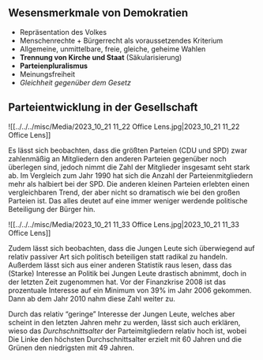 ## Wesensmerkmale von Demokratien

- Repräsentation des Volkes
- Menschenrechte + Bürgerrecht als voraussetzendes Kriterium
- Allgemeine, unmittelbare, freie, gleiche, geheime Wahlen
- **Trennung von Kirche und Staat** (Säkularisierung)
- **Parteienpluralismus**
- Meinungsfreiheit
- *Gleichheit gegenüber dem Gesetz*

## Parteientwicklung in der Gesellschaft

![[../../../misc/Media/2023_10_21 11_22 Office Lens.jpg|2023_10_21 11_22 Office Lens]]

Es lässt sich beobachten, dass die größten Parteien (CDU und SPD) zwar zahlenmäßig an Mitgliedern den anderen Parteien gegenüber noch überlegen sind, jedoch nimmt die Zahl der Mitglieder insgesamt seht stark ab. Im Vergleich zum Jahr 1990 hat sich die Anzahl der Parteienmitgliedern mehr als halbiert bei der SPD. Die anderen kleinen Parteien erlebten einen vergleichbaren Trend, der aber nicht so dramatisch wie bei den großen Parteien ist. Das alles deutet auf eine immer weniger werdende politische Beteiligung der Bürger hin. 

![[../../../misc/Media/2023_10_21 11_33 Office Lens.jpg|2023_10_21 11_33 Office Lens]]

Zudem lässt sich beobachten, dass die Jungen Leute sich überwiegend auf relativ passiver Art sich politisch beteiligen statt radikal zu handeln. 
Außerdem lässt sich aus einer anderen Statistik raus lesen, dass das (Starke) Interesse an Politik bei Jungen Leute drastisch abnimmt, doch in der letzten Zeit zugenommen hat. 
Vor der Finanzkrise 2008 ist das prozentuale Interesse auf ein Minimum von 39% im Jahr 2006 gekommen. Dann ab dem Jahr 2010 nahm diese Zahl weiter zu.

Durch das relativ “geringe” Interesse der Jungen Leute, welches aber scheint in den letzten Jahren mehr zu werden, lässt sich auch erklären, wieso das *Durchschnittsalter* der Parteimitgliedern relativ hoch ist, wobei Die Linke den höchsten Durchschnittsalter erzielt mit 60 Jahren und die Grünen den niedrigsten mit 49 Jahren.  
